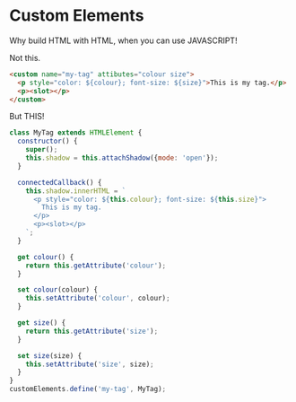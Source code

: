 Custom Elements
===============

Why build HTML with HTML, when you can use JAVASCRIPT!

Not this.
```html
<custom name="my-tag" attibutes="colour size">
  <p style="color: ${colour}; font-size: ${size}">This is my tag.</p>
  <p><slot></p>
</custom>
```


But THIS!
```javascript
class MyTag extends HTMLElement {
  constructor() {
    super();
    this.shadow = this.attachShadow({mode: 'open'});
  }

  connectedCallback() {
    this.shadow.innerHTML = `
      <p style="color: ${this.colour}; font-size: ${this.size}">
        This is my tag.
      </p>
      <p><slot></p>
    `;
  }

  get colour() {
    return this.getAttribute('colour');
  }

  set colour(colour) {
    this.setAttribute('colour', colour);
  }

  get size() {
    return this.getAttribute('size');
  }

  set size(size) {
    this.setAttribute('size', size);
  }
}
customElements.define('my-tag', MyTag);
```